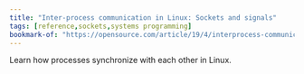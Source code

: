 ```yaml
---
title: "Inter-process communication in Linux: Sockets and signals"
tags: [reference,sockets,systems programming]
bookmark-of: "https://opensource.com/article/19/4/interprocess-communication-linux-networking"
---
```

Learn how processes synchronize with each other in Linux.